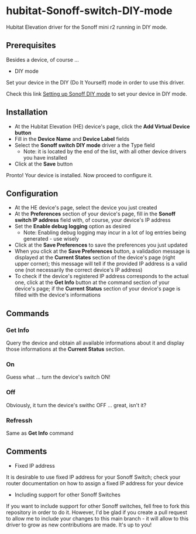 # hubitat-Sonoff-switch-DIY-mode
Hubitat Elevation driver for the Sonoff mini r2 running in DIY mode.

## Prerequisites

Besides a device, of course ...

- DIY mode

Set your device in the DIY (Do It Yourself) mode in order to use this driver.

Check this link [Setting up Sonoff DIY mode](https://github.com/itead/Sonoff_Devices_DIY_Tools/blob/master/SONOFF%20DIY%20MODE%20Protocol%20Doc%20v1.4.md) to set your device in DIY mode.

## Installation

- At the Hubitat Elevation (HE) device's page, click the **Add Virtual Device button**
- Fill in the **Device Name** and **Device Label** fields
- Select the **Sonoff switch DIY mode** driver a the Type field 
  - Note: it is located by the end of the list, with all other device drivers you have installed
- Click at the **Save** button

Pronto! Your device is installed. Now proceed to configure it.

## Configuration

- At the HE device's page, select the device you just created
- At the **Preferences** section of your device's page, fill in the **Sonoff switch IP address** field with, of course, your device's IP address
- Set the **Enable debug logging** option as desired
  - Note: Enabling debug logging may incur in a lot of log entries being generated - use wisely
- Click at the **Save Preferences** to save the preferences you just updated
- When you click at the **Save Preferences** button, a validadion message is displayed at the **Current States** section of the device's page (right upper corner); this message will tell if the provided IP address is a valid one (not necessarily the correct device's IP address)
- To check if the device's registered IP address corresponds to the actual one, click at the **Get Info** button at the command section of your device's page; if the **Current Status** section of your device's page is filled with the device's informations

## Commands

### Get Info

Query the device and obtain all available informations about it and display those informations at the **Current Status** section.
  
### On

Guess what ... turn the device's switch ON!
  
### Off

Obviously, it turn the device's swithc OFF ... great, isn't it?
  
### Refressh

Same as **Get Info** command

## Comments

- Fixed IP address
 
It is desirable to use fixed IP address for your Sonoff Switch; check your router documentation on how to assign a fixed IP address for your device

- Including support for other Sonoff Switches

If you want to include support for other Sonoff switches, fell free to fork this repository in order to do it. However, I'd be glad if you create a pull request to allow me to include your changes to this main branch - it will allow to this driver to grow as new contributions are made. It's up to you! 
